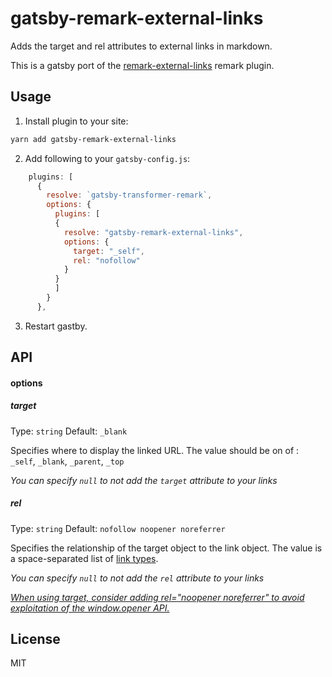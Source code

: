 # gatsby-remark-external-links
Adds the target and rel attributes to external links in markdown.

This is a gatsby port of the [remark-external-links](https://github.com/xuopled/remark-external-links) remark plugin.

## Usage 
1. Install plugin to your site:

```bash
yarn add gatsby-remark-external-links
```

2. Add following to your `gatsby-config.js`:
```js
    plugins: [      
      {
        resolve: `gatsby-transformer-remark`,
        options: {
          plugins: [
          {
            resolve: "gatsby-remark-external-links",
            options: {
              target: "_self",
              rel: "nofollow"
            }
          }
          ]
        }
      },
```

3. Restart gastby.

## API

#### options

##### target

Type: `string`
Default: `_blank`

Specifies where to display the linked URL.
The value should be on of : `_self`, `_blank`, `_parent`, `_top`

*You can specify `null` to not add the `target` attribute to your links*

##### rel

Type: `string`
Default: `nofollow noopener noreferrer`

Specifies the relationship of the target object to the link object.
The value is a space-separated list of [link types](https://developer.mozilla.org/en-US/docs/Web/HTML/Link_types).

*You can specify `null` to not add the `rel` attribute to your links*

*[When using target, consider adding rel="noopener noreferrer" to avoid exploitation of the window.opener API.](https://developer.mozilla.org/en/docs/Web/HTML/Element/a)*

## License

MIT